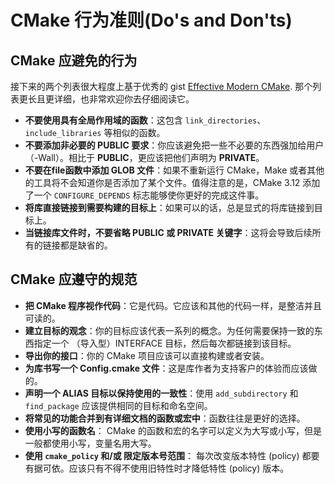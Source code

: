 # CMake 行为准则(Do's and Don'ts)

## CMake 应避免的行为

接下来的两个列表很大程度上基于优秀的 gist [Effective Modern CMake]. 那个列表更长且更详细，也非常欢迎你去仔细阅读它。

* **不要使用具有全局作用域的函数**：这包含 `link_directories`、 `include_libraries` 等相似的函数。
* **不要添加非必要的 PUBLIC 要求**：你应该避免把一些不必要的东西强加给用户（-Wall）。相比于 **PUBLIC**，更应该把他们声明为 **PRIVATE**。
* **不要在file函数中添加 GLOB 文件**：如果不重新运行 CMake，Make 或者其他的工具将不会知道你是否添加了某个文件。值得注意的是，CMake 3.12 添加了一个 `CONFIGURE_DEPENDS` 标志能够使你更好的完成这件事。
* **将库直接链接到需要构建的目标上**：如果可以的话，总是显式的将库链接到目标上。
* **当链接库文件时，不要省略 PUBLIC 或 PRIVATE 关键字**：这将会导致后续所有的链接都是缺省的。


## CMake 应遵守的规范

* **把 CMake 程序视作代码**：它是代码。它应该和其他的代码一样，是整洁并且可读的。
* **建立目标的观念**：你的目标应该代表一系列的概念。为任何需要保持一致的东西指定一个 （导入型）INTERFACE 目标，然后每次都链接到该目标。
* **导出你的接口**：你的 CMake 项目应该可以直接构建或者安装。
* **为库书写一个 Config.cmake 文件**：这是库作者为支持客户的体验而应该做的。
* **声明一个 ALIAS 目标以保持使用的一致性**：使用 `add_subdirectory` 和 `find_package` 应该提供相同的目标和命名空间。
* **将常见的功能合并到有详细文档的函数或宏中**：函数往往是更好的选择。
* **使用小写的函数名**： CMake 的函数和宏的名字可以定义为大写或小写，但是一般都使用小写，变量名用大写。
* **使用 `cmake_policy` 和/或 限定版本号范围**： 每次改变版本特性 (policy) 都要有据可依。应该只有不得不使用旧特性时才降低特性 (policy) 版本。




[Effective Modern CMake]: https://gist.github.com/mbinna/c61dbb39bca0e4fb7d1f73b0d66a4fd1
